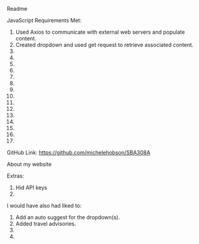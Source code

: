 Readme

JavaScript Requirements Met:
 1. Used Axios to communicate with external web servers and populate content.
 2. Created dropdown and used get request to retrieve associated content.
 3. 
 4. 
 5. 
 6. 
 7. 
 8. 
 9. 
10. 
11. 
12. 
13. 
14. 
15. 
16. 
17. 


GitHub Link:
    https://github.com/michelehobson/SBA308A


About my website


Extras:
1. Hid API keys
2. 

I would have also had liked to:
1. Add an auto suggest for the dropdown(s).
2. Added travel advisories.
3. 
4. 
